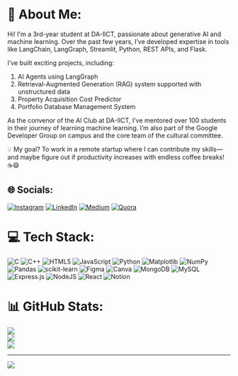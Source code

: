 # 💫 About Me:
Hi! I'm a 3rd-year student at DA-IICT, passionate about generative AI and machine learning. Over the past few years, I’ve developed expertise in tools like LangChain, LangGraph, Streamlit, Python, REST APIs, and Flask.

I’ve built exciting projects, including:
1. AI Agents using LangGraph
2. Retrieval-Augmented Generation (RAG) system supported with unstructured data
3. Property Acquisition Cost Predictor
4. Portfolio Database Management System

As the convenor of the AI Club at DA-IICT, I’ve mentored over 100 students in their journey of learning machine learning. I’m also part of the Google Developer Group on campus and the core team of the cultural committee.

💡 My goal? To work in a remote startup where I can contribute my skills—and maybe figure out if productivity increases with endless coffee breaks! ☕😄


## 🌐 Socials:
[![Instagram](https://img.shields.io/badge/Instagram-%23E4405F.svg?logo=Instagram&logoColor=white)](https://instagram.com/jash0803) [![LinkedIn](https://img.shields.io/badge/LinkedIn-%230077B5.svg?logo=linkedin&logoColor=white)](https://linkedin.com/in/jashshah0803) [![Medium](https://img.shields.io/badge/Medium-12100E?logo=medium&logoColor=white)](https://medium.com/@jashshah780) [![Quora](https://img.shields.io/badge/Quora-%23B92B27.svg?logo=Quora&logoColor=white)](https://quora.com/profile/Jash-Shah-271) 

# 💻 Tech Stack:
![C](https://img.shields.io/badge/c-%2300599C.svg?style=for-the-badge&logo=c&logoColor=white) ![C++](https://img.shields.io/badge/c++-%2300599C.svg?style=for-the-badge&logo=c%2B%2B&logoColor=white) ![HTML5](https://img.shields.io/badge/html5-%23E34F26.svg?style=for-the-badge&logo=html5&logoColor=white) ![JavaScript](https://img.shields.io/badge/javascript-%23323330.svg?style=for-the-badge&logo=javascript&logoColor=%23F7DF1E) ![Python](https://img.shields.io/badge/python-3670A0?style=for-the-badge&logo=python&logoColor=ffdd54) ![Matplotlib](https://img.shields.io/badge/Matplotlib-%23ffffff.svg?style=for-the-badge&logo=Matplotlib&logoColor=black) ![NumPy](https://img.shields.io/badge/numpy-%23013243.svg?style=for-the-badge&logo=numpy&logoColor=white) ![Pandas](https://img.shields.io/badge/pandas-%23150458.svg?style=for-the-badge&logo=pandas&logoColor=white) ![scikit-learn](https://img.shields.io/badge/scikit--learn-%23F7931E.svg?style=for-the-badge&logo=scikit-learn&logoColor=white) ![Figma](https://img.shields.io/badge/figma-%23F24E1E.svg?style=for-the-badge&logo=figma&logoColor=white) ![Canva](https://img.shields.io/badge/Canva-%2300C4CC.svg?style=for-the-badge&logo=Canva&logoColor=white) ![MongoDB](https://img.shields.io/badge/MongoDB-%234ea94b.svg?style=for-the-badge&logo=mongodb&logoColor=white) ![MySQL](https://img.shields.io/badge/mysql-4479A1.svg?style=for-the-badge&logo=mysql&logoColor=white) ![Express.js](https://img.shields.io/badge/express.js-%23404d59.svg?style=for-the-badge&logo=express&logoColor=%2361DAFB) ![NodeJS](https://img.shields.io/badge/node.js-6DA55F?style=for-the-badge&logo=node.js&logoColor=white) ![React](https://img.shields.io/badge/react-%2320232a.svg?style=for-the-badge&logo=react&logoColor=%2361DAFB) ![Notion](https://img.shields.io/badge/Notion-%23000000.svg?style=for-the-badge&logo=notion&logoColor=white)
# 📊 GitHub Stats:
![](https://github-readme-stats.vercel.app/api?username=jash0803&theme=dark&hide_border=false&include_all_commits=false&count_private=false)<br/>
![](https://github-readme-streak-stats.herokuapp.com/?user=jash0803&theme=dark&hide_border=false)<br/>
![](https://github-readme-stats.vercel.app/api/top-langs/?username=jash0803&theme=dark&hide_border=false&include_all_commits=false&count_private=false&layout=compact)

---
[![](https://visitcount.itsvg.in/api?id=jash0803&icon=0&color=1)](https://visitcount.itsvg.in)

<!-- Proudly created with GPRM ( https://gprm.itsvg.in ) -->
